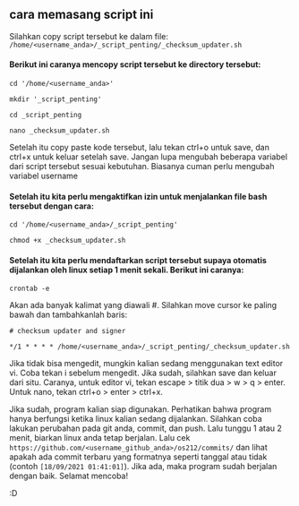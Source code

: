 ## cara memasang script ini

Silahkan copy script tersebut ke dalam file: `/home/<username_anda>/_script_penting/_checksum_updater.sh`


#### Berikut ini caranya mencopy script tersebut ke directory tersebut:

`cd '/home/<username_anda>'`

`mkdir '_script_penting'`

`cd _script_penting`

`nano _checksum_updater.sh`

Setelah itu copy paste kode tersebut, lalu tekan ctrl+o untuk save, dan ctrl+x untuk keluar setelah save. Jangan lupa mengubah beberapa variabel dari script tersebut sesuai kebutuhan. Biasanya cuman perlu mengubah variabel username







#### Setelah itu kita perlu mengaktifkan izin untuk menjalankan file bash tersebut dengan cara:



`cd '/home/<username_anda>/_script_penting'`



`chmod +x _checksum_updater.sh`





#### Setelah itu kita perlu mendaftarkan script tersebut supaya otomatis dijalankan oleh linux setiap 1 menit sekali. Berikut ini caranya:
`crontab -e`

Akan ada banyak kalimat yang diawali #. Silahkan move cursor ke paling bawah dan tambahkanlah baris:

`# checksum updater and signer`

`*/1 * * * * /home/<username_anda>/_script_penting/_checksum_updater.sh`


Jika tidak bisa mengedit, mungkin kalian sedang menggunakan text editor vi. Coba tekan i sebelum mengedit.
Jika sudah, silahkan save dan keluar dari situ. Caranya, untuk editor vi, tekan escape > titik dua > w > q > enter. Untuk nano, tekan ctrl+o > enter > ctrl+x.





Jika sudah, program kalian siap digunakan. Perhatikan bahwa program hanya berfungsi ketika linux kalian sedang dijalankan. Silahkan coba lakukan perubahan pada git anda, commit, dan push. Lalu tunggu 1 atau 2 menit, biarkan linux anda tetap berjalan. Lalu cek `https://github.com/<username_github_anda>/os212/commits/` dan lihat apakah ada commit terbaru yang formatnya seperti tanggal atau tidak (contoh `[18/09/2021 01:41:01]`). Jika ada, maka program sudah berjalan dengan baik. Selamat mencoba! 

:D